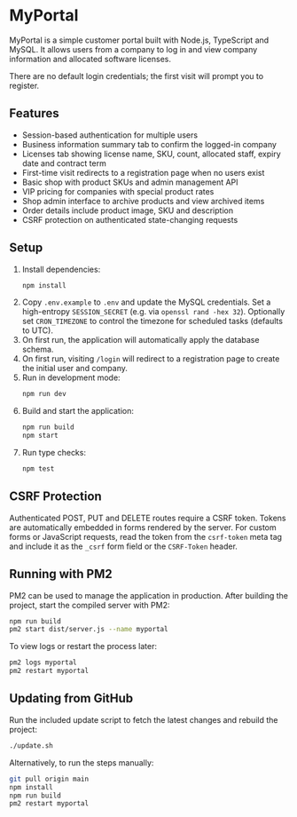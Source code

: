 # MyPortal

MyPortal is a simple customer portal built with Node.js, TypeScript and MySQL. It allows users from a company to log in and view company information and allocated software licenses.

There are no default login credentials; the first visit will prompt you to register.

## Features

- Session-based authentication for multiple users
- Business information summary tab to confirm the logged-in company
- Licenses tab showing license name, SKU, count, allocated staff, expiry date and contract term
- First-time visit redirects to a registration page when no users exist
- Basic shop with product SKUs and admin management API
- VIP pricing for companies with special product rates
- Shop admin interface to archive products and view archived items
- Order details include product image, SKU and description
- CSRF protection on authenticated state-changing requests

## Setup

1. Install dependencies:
   ```bash
   npm install
   ```
2. Copy `.env.example` to `.env` and update the MySQL credentials. Set a high-entropy
   `SESSION_SECRET` (e.g. via `openssl rand -hex 32`). Optionally set `CRON_TIMEZONE`
   to control the timezone for scheduled tasks (defaults to UTC).
3. On first run, the application will automatically apply the database schema.
4. On first run, visiting `/login` will redirect to a registration page to create the initial user and company.
5. Run in development mode:
   ```bash
   npm run dev
   ```
6. Build and start the application:
   ```bash
   npm run build
   npm start
   ```
7. Run type checks:
   ```bash
   npm test
   ```

## CSRF Protection

Authenticated POST, PUT and DELETE routes require a CSRF token. Tokens are
automatically embedded in forms rendered by the server. For custom forms or
JavaScript requests, read the token from the `csrf-token` meta tag and include
it as the `_csrf` form field or the `CSRF-Token` header.

## Running with PM2

PM2 can be used to manage the application in production. After building the
project, start the compiled server with PM2:

```bash
npm run build
pm2 start dist/server.js --name myportal
```

To view logs or restart the process later:

```bash
pm2 logs myportal
pm2 restart myportal
```

## Updating from GitHub

Run the included update script to fetch the latest changes and rebuild the project:

```bash
./update.sh
```

Alternatively, to run the steps manually:

```bash
git pull origin main
npm install
npm run build
pm2 restart myportal
```
